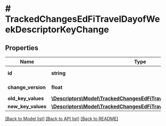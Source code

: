 # # TrackedChangesEdFiTravelDayofWeekDescriptorKeyChange

## Properties

Name | Type | Description | Notes
------------ | ------------- | ------------- | -------------
**id** | **string** | Resource identifier | [optional]
**change_version** | **float** | Change version | [optional]
**old_key_values** | [**\Descriptors\Model\TrackedChangesEdFiTravelDayofWeekDescriptorKey**](TrackedChangesEdFiTravelDayofWeekDescriptorKey.md) |  | [optional]
**new_key_values** | [**\Descriptors\Model\TrackedChangesEdFiTravelDayofWeekDescriptorKey**](TrackedChangesEdFiTravelDayofWeekDescriptorKey.md) |  | [optional]

[[Back to Model list]](../../README.md#models) [[Back to API list]](../../README.md#endpoints) [[Back to README]](../../README.md)
